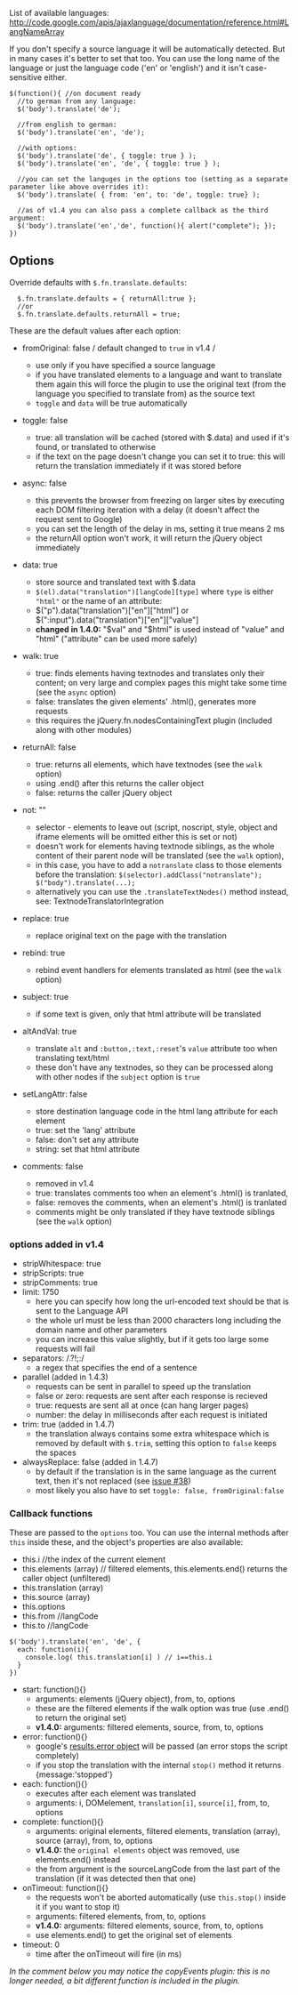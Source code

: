 List of available languages: http://code.google.com/apis/ajaxlanguage/documentation/reference.html#LangNameArray

If you don't specify a source language it will be automatically detected. But in many cases it's better to set that too. You can use the long name of the language or just the language code ('en' or 'english') and it isn't case-sensitive either.

```
$(function(){ //on document ready
  //to german from any language:
  $('body').translate('de');
	
  //from english to german:
  $('body').translate('en', 'de');
	
  //with options:
  $('body').translate('de', { toggle: true } );
  $('body').translate('en', 'de', { toggle: true } );
  
  //you can set the languges in the options too (setting as a separate parameter like above overrides it):
  $('body').translate( { from: 'en', to: 'de', toggle: true} );

  //as of v1.4 you can also pass a complete callback as the third argument:
  $('body').translate('en','de', function(){ alert("complete"); });
})
```

## Options ##

Override defaults with `$.fn.translate.defaults`:
```
  $.fn.translate.defaults = { returnAll:true };
  //or
  $.fn.translate.defaults.returnAll = true;
```


These are the default values after each option:

  * fromOriginal: false / default changed to `true` in v1.4 /
    * use only if you have specified a source language
    * if you have translated elements to a language and want to translate them again this will force the plugin to use the original text (from the language you specified to translate from) as the source text
    * `toggle` and `data` will be true automatically
  * toggle: false
    * true: all translation will be cached (stored with $.data) and used if it's found, or translated to otherwise
    * if the text on the page doesn't change you can set it to true: this will return the translation immediately if it was stored before
  * async: false
    * this prevents the browser from freezing on larger sites by executing each DOM filtering iteration with a delay (it doesn't affect the request sent to Google)
    * you can set the length of the delay in ms, setting it true means 2 ms
    * the returnAll option won't work, it will return the jQuery object immediately
  * data: true
    * store source and translated text with $.data
    * `$(el).data("translation")[langCode][type]` where `type` is either `"html"` or the name of an attribute:
    * $("p").data("translation")["en"]["html"] or $(":input").data("translation")["en"]["value"]
    * **changed in 1.4.0:** "$val" and "$html" is used instead of "value" and "html" ("attribute" can be used more safely)

  * walk: true
    * true: finds elements having textnodes and translates only their content; on very large and complex pages this might take some time (see the `async` option)
    * false: translates the given elements' .html(), generates more requests
    * this requires the jQuery.fn.nodesContainingText plugin (included along with other modules)
  * returnAll: false
    * true: returns all elements, which have textnodes (see the `walk` option)
    * using .end() after this returns the caller object
    * false: returns the caller jQuery object
  * not: ""
    * selector - elements to leave out (script, noscript, style, object and iframe elements will be omitted either this is set or not)
    * doesn't work for elements having textnode siblings, as the whole content of their parent node will be translated (see the `walk` option),
    * in this case, you have to add a `notranslate` class to those elements before the translation: `$(selector).addClass("notranslate");  $("body").translate(...);`
    * alternatively you can use the `.translateTextNodes()` method instead, see: TextnodeTranslatorIntegration
  * replace: true
    * replace original text on the page with the translation
  * rebind: true
    * rebind event handlers for elements translated as html (see the `walk` option)

  * subject: true
    * if some text is given, only that html attribute will be translated
  * altAndVal: true
    * translate `alt` and `:button,:text,:reset`'s `value` attribute too when translating text/html
    * these don't have any textnodes, so they can be processed along with other nodes if the `subject` option is `true`
  * setLangAttr: false
    * store destination language code in the html lang attribute for each element
    * true: set the 'lang' attribute
    * false: don't set any attribute
    * string: set that html attribute
  * comments: false
    * removed in v1.4
    * true: translates comments too when an element's .html() is tranlated,
    * false: removes the comments, when an element's .html() is tranlated
    * comments might be only translated if they have textnode siblings (see the `walk` option)

### options added in v1.4 ###
  * stripWhitespace: true
  * stripScripts: true
  * stripComments: true
  * limit: 1750
    * here you can specify how long the url-encoded text should be that is sent to the Language API
    * the whole url must be less than 2000 characters long including the domain name and other parameters
    * you can increase this value slightly, but if it gets too large some requests will fail
  * separators: /\.\?\!;:/
    * a regex that specifies the end of a sentence
  * parallel (added in 1.4.3)
    * requests can be sent in parallel to speed up the translation
    * false or zero: requests are sent after each response is recieved
    * true: requests are sent all at once (can hang larger pages)
    * number: the delay in milliseconds after each request is initiated
  * trim: true (added in 1.4.7)
    * the translation always contains some extra whitespace which is removed by default with `$.trim`, setting this option to `false` keeps the spaces
  * alwaysReplace: false (added in 1.4.7)
    * by default if the translation is in the same language as the current text, then it's not replaced (see [issue #38](https://code.google.com/p/jquery-translate/issues/detail?id=#38))
    * most likely you also have to set `toggle: false, fromOriginal:false`

### Callback functions ###

These are passed to the `options` too. You can use the internal methods after `this` inside these, and the object's properties are also available:
  * this.i //the index of the current element
  * this.elements (array) // filtered elements, this.elements.end() returns the caller object (unfiltered)
  * this.translation (array)
  * this.source (array)
  * this.options
  * this.from //langCode
  * this.to //langCode
```
$('body').translate('en', 'de', {
  each: function(i){
    console.log( this.translation[i] ) // i==this.i
  }
})
```

  * start: function(){}
    * arguments: elements (jQuery object), from, to, options
    * these are the filtered elements if the walk option was true (use .end() to return the original set)
    * **v1.4.0:** arguments: filtered elements, source, from, to, options
  * error: function(){}
    * google's [results.error object](http://code.google.com/apis/ajaxlanguage/documentation/reference.html#translateResult) will be passed (an error stops the script completely)
    * if you stop the translation with the internal `stop()` method it returns {message:'stopped'}
  * each: function(){}
    * executes after each element was translated
    * arguments: i, DOMelement, `translation[i]`, `source[i]`, from, to, options
  * complete: function(){}
    * arguments: original elements, filtered elements, translation (array), source (array), from, to, options
    * **v1.4.0:** the `original elements` object was removed, use elements.end() instead
    * the from argument is the sourceLangCode from the last part of the translation (if it was detected then that one)
  * onTimeout: function(){}
    * the requests won't be aborted automatically (use `this.stop()` inside it if you want to stop it)
    * arguments: filtered elements, from, to, options
    * **v1.4.0:** arguments: filtered elements, source, from, to, options
    * use elements.end() to get the original set of elements
  * timeout: 0
    * time after the onTimeout will fire (in ms)


_In the comment below you may notice the copyEvents plugin: this is no longer needed, a bit different function is included in the plugin._